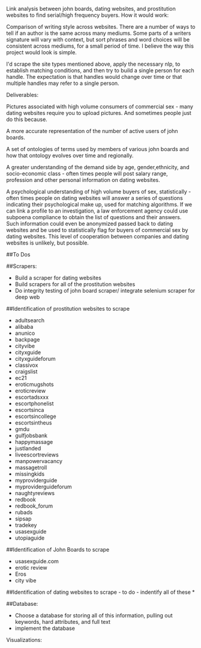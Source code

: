 Link analysis between john boards, dating websites, and prostitution websites to find serial/high frequency buyers.  How it would work:

Comparison of writing style across websites.  There are a number of ways to tell if an author is the same across many mediums.  Some parts of a writers signature will vary with context, but sort phrases and word choices will be consistent across mediums, for a small period of time.  I believe the way this project would look is simple.

I'd scrape the site types mentioned above, apply the necessary nlp, to establish matching conditions, and then try to build a single person for each handle.  The expectation is that handles would change over time or that multiple handles may refer to a single person.

Deliverables:

Pictures associated with high volume consumers of commercial sex - many dating websites require you to upload pictures.  And sometimes people just do this because.

A more accurate representation of the number of active users of john boards.

A set of ontologies of terms used by members of various john boards and how that ontology evolves over time and regionally.

A greater understanding of the demand side by age, gender,ethnicity, and socio-economic class - often times people will post salary range, profession and other personal information on dating websites.

A psychological understanding of high volume buyers of sex, statistically - often times people on dating websites will answer a series of questions indicating their psychological make up, used for matching algorithms.  If we can link a profile to an investigation, a law enforcement agency could use subpoena compliance to obtain the list of questions and their answers. Such information could even be anonymized passed back to dating websites and be used to statistically flag for buyers of commercial sex by dating websites.  This level of cooperation between companies and dating websites is unlikely, but possible.

##To Dos

##Scrapers:
* Build a scraper for dating websites
* Build scrapers for all of the prostitution websites
* Do integrity testing of john board scraper/ integrate selenium scraper for deep web


##Identification of prostitution websites to scrape

* adultsearch
* alibaba
* anunico
* backpage
* cityvibe
* cityxguide
* cityxguideforum
* classivox
* craigslist
* ec21
* eroticmugshots
* eroticreview
* escortadsxxx
* escortphonelist
* escortsinca
* escortsincollege
* escortsintheus
* gmdu
* gulfjobsbank
* happymassage
* justlanded
* liveescortreviews
* manpowervacancy
* massagetroll
* missingkids
* myproviderguide
* myproviderguideforum
* naughtyreviews
* redbook
* redbook_forum
* rubads
* sipsap
* tradekey
* usasexguide
* utopiaguide

##Identification of John Boards to scrape
* usasexguide.com
* erotic review
* Eros
* city vibe

##Identification of dating websites to scrape - to do - indentify all of these
*  

##Database:
* Choose a database for storing all of this information, pulling out keywords, hard attributes, and full text
* implement the database

Visualizations:


